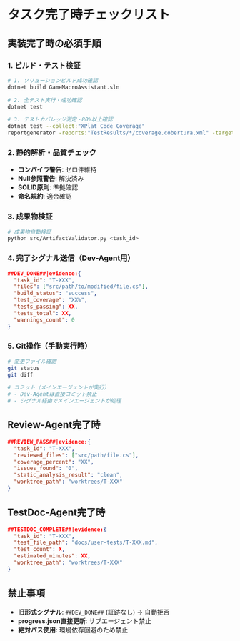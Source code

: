 # タスク完了時チェックリスト

## 実装完了時の必須手順

### 1. ビルド・テスト検証
```bash
# 1. ソリューションビルド成功確認
dotnet build GameMacroAssistant.sln

# 2. 全テスト実行・成功確認
dotnet test

# 3. テストカバレッジ測定・80%以上確認
dotnet test --collect:"XPlat Code Coverage"
reportgenerator -reports:"TestResults/*/coverage.cobertura.xml" -targetdir:"TestResults/CoverageReport" -reporttypes:Html
```

### 2. 静的解析・品質チェック
- **コンパイラ警告**: ゼロ件維持
- **Null参照警告**: 解決済み
- **SOLID原則**: 準拠確認
- **命名規約**: 適合確認

### 3. 成果物検証
```bash
# 成果物自動検証
python src/ArtifactValidator.py <task_id>
```

### 4. 完了シグナル送信（Dev-Agent用）
```json
##DEV_DONE##|evidence:{
  "task_id": "T-XXX",
  "files": ["src/path/to/modified/file.cs"],
  "build_status": "success",
  "test_coverage": "XX%",
  "tests_passing": XX,
  "tests_total": XX,
  "warnings_count": 0
}
```

### 5. Git操作（手動実行時）
```bash
# 変更ファイル確認
git status
git diff

# コミット（メインエージェントが実行）
# - Dev-Agentは直接コミット禁止
# - シグナル経由でメインエージェントが処理
```

## Review-Agent完了時
```json
##REVIEW_PASS##|evidence:{
  "task_id": "T-XXX",
  "reviewed_files": ["src/path/file.cs"],
  "coverage_percent": "XX",
  "issues_found": "0",
  "static_analysis_result": "clean",
  "worktree_path": "worktrees/T-XXX"
}
```

## TestDoc-Agent完了時
```json
##TESTDOC_COMPLETE##|evidence:{
  "task_id": "T-XXX",
  "test_file_path": "docs/user-tests/T-XXX.md",
  "test_count": X,
  "estimated_minutes": XX,
  "worktree_path": "worktrees/T-XXX"
}
```

## 禁止事項
- **旧形式シグナル**: `##DEV_DONE##` (証跡なし) → 自動拒否
- **progress.json直接更新**: サブエージェント禁止
- **絶対パス使用**: 環境依存回避のため禁止